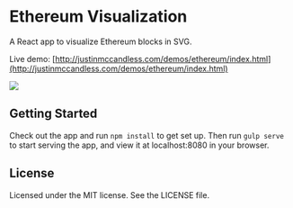 # Ethereum Visualization

A React app to visualize Ethereum blocks in SVG.

Live demo: [http://justinmccandless.com/demos/ethereum/index.html](http://justinmccandless.com/demos/ethereum/index.html)

<img src="http://184.106.225.148/public/ethereum2.gif" />

## Getting Started
Check out the app and run `npm install` to get set up.  Then run `gulp serve` to start serving the app, and view it at localhost:8080 in your browser.

## License
Licensed under the MIT license.  See the LICENSE file.
